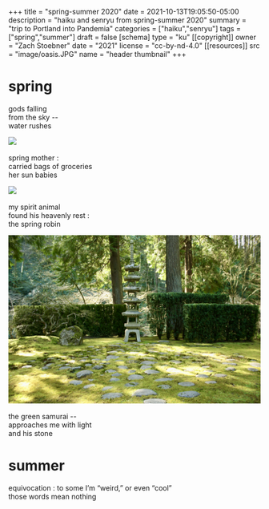 +++
title = "spring-summer 2020"
date = 2021-10-13T19:05:50-05:00
description = "haiku and senryu from spring-summer 2020"
summary = "trip to Portland into Pandemia"
categories = ["haiku","senryu"]
tags = ["spring","summer"]
draft = false
[schema]
  type = "ku"
[[copyright]]
  owner = "Zach Stoebner"
  date = "2021"
  license = "cc-by-nd-4.0"
[[resources]]
  src = "image/oasis.JPG"
  name = "header thumbnail"
+++

# spring

gods falling <br>
from the sky -- <br>
water rushes <br>

<img src="image/berries.JPG" />

spring mother : <br>
carried bags of groceries <br>
her sun babies <br>

<img src="image/robin.JPG" />

my spirit animal <br>
found his heavenly rest : <br>
the spring robin <br>

<img src="image/lantern.JPG" />

the green samurai -- <br>
approaches me with light <br>
and his stone <br>

# summer

equivocation : to some I’m “weird,” or even “cool” <br>
those words mean nothing <br>
